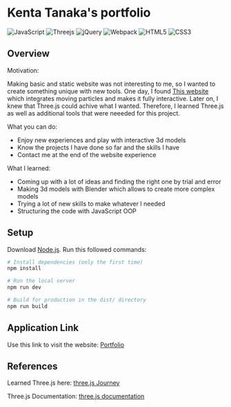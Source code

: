 # Kenta Tanaka's portfolio
![JavaScript](https://img.shields.io/badge/javascript-%23323330.svg?style=for-the-badge&logo=javascript&logoColor=%23F7DF1E)
![Threejs](https://img.shields.io/badge/threejs-black?style=for-the-badge&logo=three.js&logoColor=white)
![jQuery](https://img.shields.io/badge/jquery-%230769AD.svg?style=for-the-badge&logo=jquery&logoColor=white)
![Webpack](https://img.shields.io/badge/webpack-%238DD6F9.svg?style=for-the-badge&logo=webpack&logoColor=black)
![HTML5](https://img.shields.io/badge/html5-%23E34F26.svg?style=for-the-badge&logo=html5&logoColor=white)
![CSS3](https://img.shields.io/badge/css3-%231572B6.svg?style=for-the-badge&logo=css3&logoColor=white)

## Overview

Motivation:

Making basic and static website was not interesting to me, so I wanted to create something unique with new tools. One day, I found [This website](http://opencontinents.com/) which integrates moving particles and makes it fully interactive. Later on, I knew that Three.js could achive what I wanted.
Therefore, I learned Three.js as well as additional tools that were neeeded for this project.

What you can do:

* Enjoy new experiences and play with interactive 3d models
* Know the projects I have done so far and the skills I have
* Contact me at the end of the website experience

What I learned:

* Coming up with a lot of ideas and finding the right one by trial and error
* Making 3d models with Blender which allows to create more complex models
* Trying a lot of new skills to make whatever I needed
* Structuring the code with JavaScript OOP

## Setup
Download [Node.js](https://nodejs.org/en/download/).
Run this followed commands:

``` bash
# Install dependencies (only the first time)
npm install

# Run the local server
npm run dev

# Build for production in the dist/ directory
npm run build
```


## Application Link
Use this link to visit the website: [Portfolio](https://my-portfolio-kenta15.vercel.app/)

## References
Learned Three.js here: [three.js Journey](https://threejs-journey.com/)

Three.js Documentation: [three.js documentation](https://threejs.org/docs/)